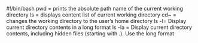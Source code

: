 #!/bin/bash
pwd = prints the absolute path name of the current working directory
ls = displays content list of current working directory
cd~ = changes the working directory to the user’s home directory
ls -l= Display current directory contents in a long format
ls -la = Display current directory contents, including hidden files (starting with .). Use the long format
